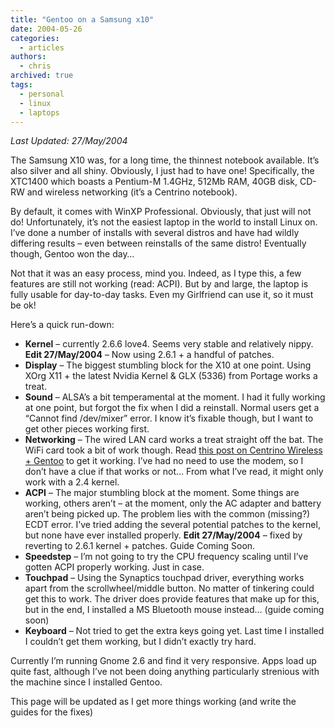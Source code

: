 ```yaml
---
title: "Gentoo on a Samsung x10"
date: 2004-05-26
categories:
  - articles
authors:
  - chris
archived: true
tags:
  - personal
  - linux
  - laptops
---
```


_Last Updated: 27/May/2004_

The Samsung X10 was, for a long time, the thinnest notebook available. It’s also silver and all shiny. Obviously, I just had to have one! Specifically, the XTC1400 which boasts a Pentium-M 1.4GHz, 512Mb RAM, 40GB disk, CD-RW and wireless networking (it’s a Centrino notebook).

By default, it comes with WinXP Professional. Obviously, that just will not do! Unfortunately, it’s not the easiest laptop in the world to install Linux on. I’ve done a number of installs with several distros and have had wildly differing results – even between reinstalls of the same distro! Eventually though, Gentoo won the day…

Not that it was an easy process, mind you. Indeed, as I type this, a few features are still not working (read: ACPI). But by and large, the laptop is fully usable for day-to-day tasks. Even my Girlfriend can use it, so it must be ok!

Here’s a quick run-down:

- **Kernel** – currently 2.6.6 love4. Seems very stable and relatively nippy. **Edit 27/May/2004** – Now using 2.6.1 + a handful of patches.
- **Display** – The biggest stumbling block for the X10 at one point. Using XOrg X11 \+ the latest Nvidia Kernel & GLX (5336) from Portage works a treat.
- **Sound** – ALSA’s a bit temperamental at the moment. I had it fully working at one point, but forgot the fix when I did a reinstall. Normal users get a “Cannot find /dev/mixer” error. I know it’s fixable though, but I want to get other pieces working first.
- **Networking** – The wired LAN card works a treat straight off the bat. The WiFi card took a bit of work though. Read [this post on Centrino Wireless + Gentoo](/2004/05/25/centrino-wireless-in-gentoo/) to get it working. I’ve had no need to use the modem, so I don’t have a clue if that works or not… From what I’ve read, it might only work with a 2.4 kernel.
- **ACPI** – The major stumbling block at the moment. Some things are working, others aren’t – at the moment, only the AC adapter and battery aren’t being picked up. The problem lies with the common (missing?) ECDT error. I’ve tried adding the several potential patches to the kernel, but none have ever installed properly. **Edit 27/May/2004** – fixed by reverting to 2.6.1 kernel + patches. Guide Coming Soon.
- **Speedstep** – I’m not going to try the CPU frequency scaling until I’ve gotten ACPI properly working. Just in case.
- **Touchpad** – Using the Synaptics touchpad driver, everything works apart from the scrollwheel/middle button. No matter of tinkering could get this to work. The driver does provide features that make up for this, but in the end, I installed a MS Bluetooth mouse instead… (guide coming soon)
- **Keyboard** – Not tried to get the extra keys going yet. Last time I installed I couldn’t get them working, but I didn’t exactly try hard.

Currently I’m running Gnome 2.6 and find it very responsive. Apps load up quite fast, although I’ve not been doing anything particularly strenious with the machine since I installed Gentoo.

This page will be updated as I get more things working (and write the guides for the fixes)
